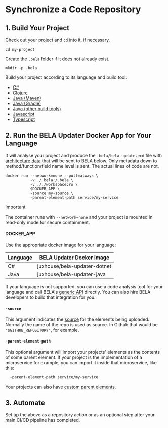 # Synchronize a Code Repository

## 1. Build Your Project

Check out your project and `cd` into it, if necessary.
```
cd my-project
```

Create the `.bela` folder if it does not already exist.
```
mkdir -p .bela
```

Build your project according to its language and build tool:
 - [C#](/updaters/.NET.md)
 - [Clojure](/updaters/Clojure.md)
 - [Java (Maven)](/updaters/Java-Maven.md)
 - [Java (Gradle)](/updaters/Java-Gradle.md)
 - [Java (other build tools)](/updaters/Java-Other.md)
 - [Javascript](/updaters/Typescript.md)
 - [Typescript](/updaters/Typescript.md)


## 2. Run the BELA Updater Docker App for Your Language

It will analyse your project and produce the `.bela/bela-update.ecd` file with [architecture data](/Concepts.md#ecds) that will be sent to BELA below. Only metadata down to method/function/field name level is sent. The actual lines of code are not.

```
docker run --network=none --pull=always \
           -v ./.bela:/.bela \
           -v ./:/workspace:ro \
           $DOCKER_APP \
           -source my-source \
           -parent-element-path service/my-service
```

> [!IMPORTANT]
> The container runs with `--network=none` and your project is mounted in read-only mode for secure containment.

#### DOCKER_APP

Use the appropriate docker image for your language:

| Language | BELA Updater Docker Image |
|----------|-------------------------|
| C# | juxhouse/bela-updater-dotnet |
| Java | juxhouse/bela-updater-java |

If your language is not supported, you can use a code analysis tool for your language and call BELA's [generic API](API.md) directly. You can also hire BELA developers to build that integration for you.


#### `-source`

This argument indicates the [source](/Concepts.md#sources) for the elements being uploaded. Normally the name of the repo is used as source. In Github that would be `"$GITHUB_REPOSITORY"`, for example.

#### `-parent-element-path`  

This optional argument will import your projects' elements as the contents of some parent element. If your project is the implementation of a microservice for example, you can import it inside that microservice, like this:
```
  -parent-element-path service/my-service
```
Your projects can also have [custom parent elements](reference/Custom-Parent-Elements.md).


## 3. Automate

Set up the above as a repository action or as an optional step after your main CI/CD pipeline has completed.
